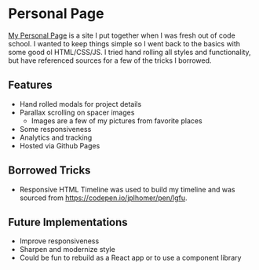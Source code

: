 # Personal Page

[My Personal Page](https://stephenachurra.com/) is a site I put together when I was fresh out of code school. I wanted to keep things simple so I went back to the basics with some good ol HTML/CSS/JS. I tried hand rolling all styles and functionality, but have referenced sources for a few of the tricks I borrowed.

## Features

- Hand rolled modals for project details
- Parallax scrolling on spacer images
  - Images are a few of my pictures from favorite places 
- Some responsiveness
- Analytics and tracking
- Hosted via Github Pages

## Borrowed Tricks
- Responsive HTML Timeline was used to build my timeline and was sourced from https://codepen.io/jplhomer/pen/lgfu.

## Future Implementations

- Improve responsiveness
- Sharpen and modernize style
- Could be fun to rebuild as a React app or to use a component library
